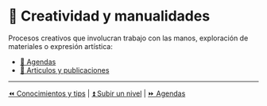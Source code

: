 # 🎨 Creatividad y manualidades

Procesos creativos que involucran trabajo con las manos, exploración de materiales o expresión artística:

- [📖 Agendas](./agendas.md)
- [📄 Articulos y publicaciones](./articles/README.md)
<!--
- [🖌️ Dibujo, pintura, modelado](Dibujo.md)
- [🖨️ Impresión 3d](impresora-3d.md)
- [🧵 Manualidades](manualidades.md)
- [🔰 Origami](origami.md)
- [🧫 Resina epóxica](resina.md)
-->

---

[⏪ Conocimientos y tips](/skills/README.md) | [⏫ Subir un nivel](/hobbies/README.md) | [⏩ Agendas](./agendas.md)

